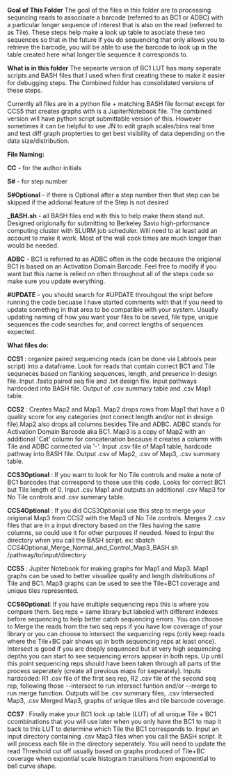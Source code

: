 **Goal of This Folder**
The goal of the files in this folder are to processing sequncing reads to associaate a barcode (referred to as BC1 or ADBC) with a particular longer sequence of interest that is also on the read (referred to as Tile). These steps help make a look up table to asociate these two sequences so that in the future if you do sequencing that only allows you to retrieve the barcode, you will be able to use the barcode to look up in the table created here what longer tile sequence it corresponds to.

**What is in this folder**
The sepearte version of BC1 LUT has many seperate scripts and BASH files that I used when first creating these to make it easier for debugging steps. The Combined folder has consolidated versions of these steps. 

Currently all files are in a python file + matching BASH file format except for CCS5 that creates graphs with is a JupiterNotebook file. The combined version will have python script submittable version of this. However sometimes it can be helpful to use JN to edit graph scales/bins real time and test diff graph propterties to get best visibility of data depending on the data size/distribution. 

**File Naming:**

**CC** - for the author initials

**S#** - for step number

**S#Optional** - if there is Optional after a step number then that step can be skipped if the addional feature of the Step is not desired

**_BASH.sh** - all BASH files end with this to help make them stand out. Designed origionally for submitting to Berkeley Savio high-prformance computing cluster with SLURM job scheduler. Will need to at least add an account to make it work. Most of the wall cock times are much longer than would be needed.

**ADBC** - BC1 is referred to as ADBC often in the code because the origional BC1 is based on an Activation Domain Barcode. Feel free to modify if you want but this name is relied on often throughout all of the steps code so make sure you update everything.

**#UPDATE** - you should search for #UPDATE throuhgout the sript before running the code becuase I have started comments with that if you need to update something in that area to be compatible with your system. Usually updating naming of how you want your files to be saved, file type, unique sequences the code searches for, and correct lengths of sequences expected.



**What files do:**

**CCS1** : organize paired sequencing reads (can be done via Labtools pear script) into a dataframe. Look for reads that contain correct BC1 and Tile sequneces based on flanking sequences, length, and presence in design file. Input .fastq paired seq file and .txt design file. Input pathways hardcoded into BASH file. Output of .csv summary table and .csv Map1 table. 

**CCS2** : Creates Map2 and Map3. Map2 drops rows from Map1 that have a 0 quality score for any categories (not correct length and/or not in design file).Map2 also drops all columns besides Tile and ADBC. ADBC stands for Activation Domain Barcode aka BC1. Map3 is a copy of Map2 with an additional 'Cat' column for concatenation because it creates a column with Tile and ADBC connected via '-'. Input .csv file of Map1 table, hardcode pathway into BASH file. Output .csv of Map2, .csv of Map3, .csv summary table. 

**CCS3Optional** : If you want to look for No Tile controls and make a note of BC1 barcodes that correspond to those use this code. Looks for correct BC1 but Tile length of 0. Input .csv Map1 and outputs an additional .csv Map3 for No Tile controls and .csv summary table. 

**CCS4Optional** : If you did CCS3Optionial use this step to merge your origional Map3 from CCS2 with the Map3 of No Tile controls. Merges 2 .csv files that are in a input directory based on the files having the same columns, so could use it for other purposes if needed. Need to input the directory when you call the BASH script. ex: sbatch CCS4Optional_Merge_Normal_and_Control_Map3_BASH.sh /pathway/to/input/directory

**CCS5** : Jupiter Notebook for making graphs for Map1 and Map3. Map1 graphs can be used to better visualize quality and length distributions of Tile and BC1. Map3 graphs can be used to see the Tile+BC1 coverage and unique tiles represented. 

**CCS6Optional**: If you have multiple sequencing reps this is where you compare them. Seq reps = same library but labeled with different indexes before sequencing to help better catch sequencing errors. You can choose to Merge the reads from the two seq reps if you have low coverage of your library or you can choose to intersect the sequencing reps (only keep reads where the Tile+BC pair shows up in both sequencing reps at least once). Intersect is good if you are deeply sequenced but at very high sequencing depths  you can start to see sequencing errors appear in both reps. Up until this point sequencing reps should have been taken through all parts of the process seperately (create all previous maps for seperately). Inputs hardcoded: R1 .csv file of the first seq rep, R2 .csv file of the second seq rep, following those --intersect to run intersect funtion and/or --merge to run merge function. Outputs will be .csv summary files, .csv Intersected Map3, .csv Merged Map3, graphs of unique tiles and tile barcode coverage. 

**CCS7** : Finally make your BC1 look up table (LUT) of all unique Tile + BC1 ccombinations that you will use later when you only have the BC1 to map it back to this LUT to determine which Tile the BC1 corresponds to. Input an input directory containing .csv Map3 files when you call the BASH script. It will process each file in the directory seperately. You will need to update the read Threshold cut off usually based on graphs produced of Tile+BC coverage when expontial scale histogram transitions from exponential to bell curve shape. 




